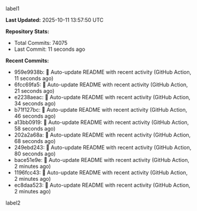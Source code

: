 
label1 
<!-- ACTIVITY_START -->
**Last Updated:** 2025-10-11 13:57:50 UTC

**Repository Stats:**
- Total Commits: 74075
- Last Commit: 11 seconds ago

**Recent Commits:**
- 959e9938b: 🤖 Auto-update README with recent activity (GitHub Action, 11 seconds ago)
- 6fcc69fa5: 🤖 Auto-update README with recent activity (GitHub Action, 21 seconds ago)
- e2238aeac: 🤖 Auto-update README with recent activity (GitHub Action, 34 seconds ago)
- b71f127bc: 🤖 Auto-update README with recent activity (GitHub Action, 46 seconds ago)
- a13bb0919: 🤖 Auto-update README with recent activity (GitHub Action, 58 seconds ago)
- 202a2a68a: 🤖 Auto-update README with recent activity (GitHub Action, 68 seconds ago)
- 249ebd243: 🤖 Auto-update README with recent activity (GitHub Action, 80 seconds ago)
- bace51e9e: 🤖 Auto-update README with recent activity (GitHub Action, 2 minutes ago)
- 1196fcc43: 🤖 Auto-update README with recent activity (GitHub Action, 2 minutes ago)
- ec8daa523: 🤖 Auto-update README with recent activity (GitHub Action, 2 minutes ago)
<!-- ACTIVITY_END -->

label2
